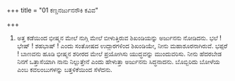 +++
title = "01 ಕಣ್ಡನರ್ಜುನನೌಕಿ ಕವಿವ"

+++
1. ಅತ್ತ ಕಡೆಯಿಂದ ಭೀಷ್ಮನ ಮೇಲೆ ನುಗ್ಗಿ ಮೇಲೆ ಬೀಳುತ್ತಿರುವ ಶಿಖಂಡಿಯನ್ನು ಅರ್ಜುನನು ನೋಡಿದನು. ಭಲೆ ! ಭೇಷ್ ! ಶಹಭಾಷ್ ! ಎಂದು ಸಂತೋಷದ ಉದ್ಗಾರಗಳಿಂದ ಶಿಖಂಡಿಯೇ, ನೀನು ಮಹಾಶೂರನಾಗಿರುವೆ. ಭಪ್ಪರೆ ! ಬಾಣವನು ಹೂಡಿ ಭೀಷ್ಮನ ಶರೀರದ ಮೇಲೆ ಪ್ರಯೋಗಿಸು ಯುದ್ಧವನ್ನು ಮುಂದುವರಿಸು. ನೀನು ಹೆದರಬೇಡ ನಿನಗೆ ಒತ್ತಾಸೆಯಾಗಿ ನಾನು ನಿಲ್ಲುತ್ತೇನೆ ಎಂದು ಹೇಳುತ್ತಾ ಅರ್ಜುನನು ಸಿದ್ಧನಾದನು. ಬೊಬ್ಬಿರಿದು ಬೋಳೆಯ ಎಂಬ ಕವಲಂಬುಗಳನ್ನು ಬತ್ತಳಿಕೆಯಿಂದ ಸೆಳೆದನು.